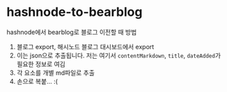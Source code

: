 # hashnode-to-bearblog

hashnode에서 bearblog로 블로그 이전할 때 방법

1. 블로그 export, 해시노드 블로그 대시보드에서 export
2. 이는 json으로 추출됩니다. 저는 여기서 `contentMarkdown`, `title`, `dateAdded`가 필요한 정보로 여김
3. 각 요소를 개별 md파일로 추출
4. 손으로 복붙... :(